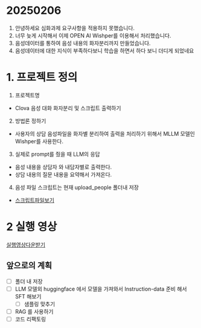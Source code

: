 # 20250206

1. 안녕하세요 심화과제 요구사항을 적용하지 못했습니다.
2. 너무 늦게 시작해서 이제 OPEN AI Wishper를 이용해서 처리했습니다. 
3. 음성데이터를 통하여 음성 내용의 화자분리까지 만들었습니다.
4. 음성데이터에 대한 지식이 부족하다보니 학습을 하면서 하다 보니 더디게 되었네요 

# 1. 프로젝트 정의


1. 프로젝트명 
- Clova 음성 대화 화자분리 및 스크립트 출력하기

2. 방법론 정하기
- 사용자의 상담 음성파일을 화자별 분리하여 출력을 처리하기 위해서 MLLM 모델인 Wishper를 사용한다. 

3. 실제로 prompt를 줬을 때 LLM의 응답
- 음성 내용을 상담자 와 내담자별로 출력한다. 
- 상담 내용의 질문 내용을 요약해서 가져온다. 

4. 음성 파일 스크립트는 현재 upload_people 폴더내 저장 
- [스크립트파일보기](./upload_people/상담1/상담1.jsonl)

# 2 실행 영상 

[실행영상다운받기](./etc/실행영상.mp4)
 
## 앞으로의 계획 

- [ ] 폴더 내 저장
- [ ] LLM 모델외 huggingface 에서 모델을 가져와서 Instruction-data 준비 해서 SFT 해보기 
    - [ ] 샘플링 맞추기
- [ ] RAG 를 사용하기 
- [ ] 코드 리팩토링
